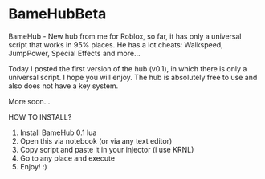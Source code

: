 # BameHubBeta
BameHub - New hub from me for Roblox, so far, it has only a universal script that works in 95% places. He has a lot cheats: Walkspeed, JumpPower, Special Effects and more...


Today I posted the first version of the hub (v0.1), in which there is only a universal script.
I hope you will enjoy. The hub is absolutely free to use and also does not have a key system.

More soon...

HOW TO INSTALL?
1. Install BameHub 0.1 lua
2. Open this via notebook (or via any text editor)
3. Copy script and paste it in your injector (i use KRNL)
4. Go to any place and execute
5. Enjoy! :)
